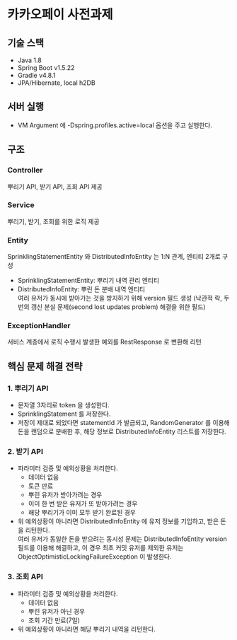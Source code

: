 # 카카오페이 사전과제
## 기술 스택
* Java 1.8
* Spring Boot v1.5.22
* Gradle v4.8.1
* JPA/Hibernate, local h2DB

## 서버 실행
* VM Argument 에 -Dspring.profiles.active=local 옵션을 주고 실행한다.

## 구조
### Controller
뿌리기 API, 받기 API, 조회 API 제공

### Service
뿌리기, 받기, 조회를 위한 로직 제공

### Entity
SprinklingStatementEntity 와 DistributedInfoEntity 는 1:N 관계, 엔티티 2개로 구성
* SprinklingStatementEntity: 뿌리기 내역 관리 엔티티
* DistributedInfoEntity: 뿌린 돈 분배 내역 엔티티  
여러 유저가 동시에 받아가는 것을 방지하기 위해 version 필드 생성
(낙관적 락, 두 번의 갱신 분실 문제(second lost updates problem) 해결을 위한 필드)

### ExceptionHandler
서비스 계층에서 로직 수행시 발생한 예외를 RestResponse 로 변환해 리턴

## 핵심 문제 해결 전략
### 1. 뿌리기 API
* 문자열 3자리로 token 을 생성한다.
* SprinklingStatement 를 저장한다.
* 저장이 제대로 되었다면 statementId 가 발급되고, RandomGenerator 를 이용해 돈을 랜덤으로 분배한 후, 
해당 정보로 DistributedInfoEntity 리스트를 저장한다.

### 2. 받기 API
* 파라미터 검증 및 예외상황을 처리한다.
    * 데이터 없음
    * 토큰 만료
    * 뿌린 유저가 받아가려는 경우
    * 이미 한 번 받은 유저가 또 받아가려는 경우
    * 해당 뿌리기가 이미 모두 받기 완료된 경우
* 위 예외상황이 아니라면 DistributedInfoEntity 에 유저 정보를 기입하고, 받은 돈을 리턴한다.  
여러 유저가 동일한 돈을 받으려는 동시성 문제는 DistributedInfoEntity version 필드를 이용해 해결하고,
이 경우 최초 커밋 유저를 제외한 유저는 ObjectOptimisticLockingFailureException 이 발생한다.

### 3. 조회 API
* 파라미터 검증 및 예외상황을 처리한다.
    * 데이터 없음
    * 뿌린 유저가 아닌 경우
    * 조회 기간 만료(7일)
* 위 예외상황이 아니라면 해당 뿌리기 내역을 리턴한다.